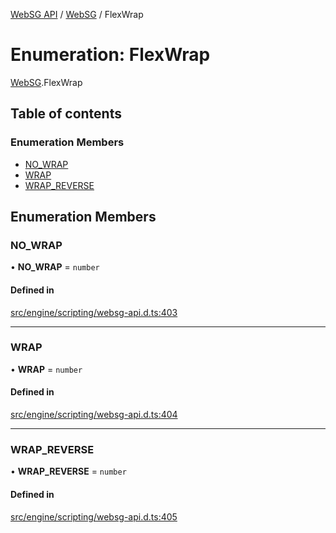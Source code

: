 [WebSG API](../README.md) / [WebSG](../modules/WebSG.md) / FlexWrap

# Enumeration: FlexWrap

[WebSG](../modules/WebSG.md).FlexWrap

## Table of contents

### Enumeration Members

- [NO\_WRAP](WebSG.FlexWrap.md#no_wrap)
- [WRAP](WebSG.FlexWrap.md#wrap)
- [WRAP\_REVERSE](WebSG.FlexWrap.md#wrap_reverse)

## Enumeration Members

### NO\_WRAP

• **NO\_WRAP** = `number`

#### Defined in

[src/engine/scripting/websg-api.d.ts:403](https://github.com/thirdroom/thirdroom/blob/fe402010/src/engine/scripting/websg-api.d.ts#L403)

___

### WRAP

• **WRAP** = `number`

#### Defined in

[src/engine/scripting/websg-api.d.ts:404](https://github.com/thirdroom/thirdroom/blob/fe402010/src/engine/scripting/websg-api.d.ts#L404)

___

### WRAP\_REVERSE

• **WRAP\_REVERSE** = `number`

#### Defined in

[src/engine/scripting/websg-api.d.ts:405](https://github.com/thirdroom/thirdroom/blob/fe402010/src/engine/scripting/websg-api.d.ts#L405)
